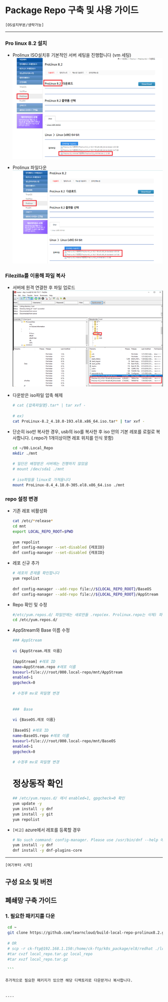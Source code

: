# Package Repo 구축 및 사용 가이드


`[OS설치부분/생략가능]`

----

### Pro linux 8.2 설치
- Prolinux ISO설치후  기본적인 서버 세팅을 진행합니다 (vm 세팅)
    ![image](local_repo/figure/download_prolinux8.2.png)


- Prolinux 파일다운
    ![image](local_repo/figure/download_prolinux8.2-2.png)



### Filezilla를 이용해 파일 복사


- 서버에 원격 연결한 후 파일 업로드
    ![image](local_repo/figure/con-filezila.png)


- 다운받은 iso파일 압축 해제

    ```bash
    # cat {압축파일명}.tar* | tar xvf -
    
    # ex) 
    cat ProLinux-8.2_4.18.0-193.el8.x86_64.iso.tar* | tar xvf -

    ```

- 단순히 iso만 복사한 경우, usb의 iso를 복사한 후 iso 안의 기본 레포를 로컬로 복사합니다. (.repo가 1개이상이면 레포 위치를 인식 못함)


    ```bash
    cd ~/00.Local_Repo
    mkdir ./mnt

    # 일단은 배정받은 서버에는 진행하지 않았음
    # mount /dev/sda1 ./mnt

    # iso파일을 linux로 가져옵니다
    mount ProLinux-8.4_4.18.0-305.el8.x86_64.iso ./mnt

    ```

### repo 설정 변경

- 기존 레포 비활성화
    ```bash
    cat /etc/*release*
    cd mnt
    export LOCAL_REPO_ROOT=$PWD

    yum repolist
    dnf config-manager --set-disabled {레포ID}
    dnf config-manager --set-disabled {레포ID}
    
    ```

- 레포 신규 추가

    ```bash
    # 레포의 존재를 확인합니다
    yum repolist 

    dnf config-manager --add-repo file://${LOCAL_REPO_ROOT}/BaseOS
    dnf config-manager --add-repo file://${LOCAL_REPO_ROOT}/AppStream

    ```


- Repo 확인 및 수정

    ```bash
    #/etc/yum.repos.d/ 파일안에는 새로만들 .repo(ex. Prolinux.repo는 삭제) 파일말고 아무것도 없어야함
    cd /etc/yum.repos.d/ 
    
    ```
    
- AppStream와 Base 이름 수정

    ```bash
    ### AppStream
    
    vi {AppStream.레포 이름}
    
    [AppStream] #레포 ID
    name=AppStream.repo #레포 이름
    baseurl=file:///root/000.local-repo/mnt/AppStream
    enabled=1
    gpgcheck=0
    
    # 수정후 mv로 파일명 변경
    
    
    ###  Base
    
    vi {BaseOS.레포 이름}

    [BaseOS] #레포 ID
    name=BaseOS.repo #레포 이름
    baseurl=file:///root/000.local-repo/mnt/BaseOS
    enabled=1
    gpgcheck=0
    
    # 수정후 mv로 파일명 변경
    

    ```


    # 정상동작 확인
    ```bash
    ## /etc/yum.repos.d/ 에서 enabled=1, gpgcheck=0 확인
    yum update -y
    yum install -y dnf
    yum install -y git
    yum repolist

    ```


- `[비고]` azure에서 레포를 등록할 경우 
    
    ```bash
    # No such command: config-manager. Please use /usr/bin/dnf --help 에러가 발생시 설치 진행
    yum install -y dnf
    dnf install -y dnf-plugins-core

    ```





----
`[여기부터 시작]` 

## 구성 요소 및 버전

## 폐쇄망 구축 가이드
### 1. 필요한 패키지를 다운

   ```bash
    cd ~
    git clone https://github.com/learncloud/build-local-repo-prolinux8.2.git
    
    # OR
    # scp -r ck-ftp@192.168.1.150:/home/ck-ftp/k8s_package/el8/redhat ./local_repo
    #tar cvzf local_repo.tar.gz local_repo
    #tar xvzf local_repo.tar.gz
    
    ```

추가적으로 필요한 패키지가 있으면 해당 디렉토리로 다운받거나 복사합니다.


----
